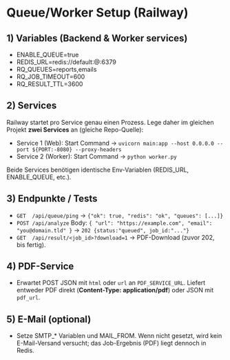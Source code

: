 # Queue/Worker Setup (Railway)

## 1) Variables (Backend & Worker services)
- ENABLE_QUEUE=true
- REDIS_URL=redis://default:<PASS>@<redis-private-host>:6379
- RQ_QUEUES=reports,emails
- RQ_JOB_TIMEOUT=600
- RQ_RESULT_TTL=3600

## 2) Services
Railway startet pro Service genau einen Prozess. Lege daher im gleichen Projekt **zwei Services** an (gleiche Repo-Quelle):

- Service 1 (Web): Start Command → `uvicorn main:app --host 0.0.0.0 --port ${PORT:-8080} --proxy-headers`
- Service 2 (Worker): Start Command → `python worker.py`

Beide Services benötigen identische Env-Variablen (REDIS_URL, ENABLE_QUEUE, etc.).

## 3) Endpunkte / Tests
- `GET  /api/queue/ping` → `{"ok": true, "redis": "ok", "queues": [...]}`
- `POST /api/analyze` Body: `{ "url": "https://example.com", "email": "you@domain.tld" }` → `202 {status:"queued", job_id:"..."}`
- `GET  /api/result/<job_id>?download=1` → PDF-Download (zuvor 202, bis fertig).

## 4) PDF-Service
- Erwartet POST JSON mit `html` oder `url` an `PDF_SERVICE_URL`. Liefert entweder PDF direkt (**Content-Type: application/pdf**) oder JSON mit `pdf_url`.

## 5) E-Mail (optional)
- Setze SMTP_* Variablen und MAIL_FROM. Wenn nicht gesetzt, wird kein E-Mail-Versand versucht; das Job-Ergebnis (PDF) liegt dennoch in Redis.

